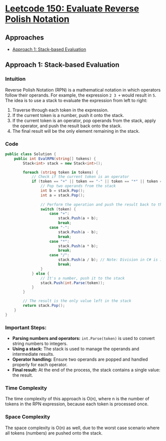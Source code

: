 # [Leetcode 150: Evaluate Reverse Polish Notation](https://leetcode.com/problems/evaluate-reverse-polish-notation/)

## Approaches
- [Approach 1: Stack-based Evaluation](#approach-1-stack-based-evaluation)

## Approach 1: Stack-based Evaluation

### Intuition
Reverse Polish Notation (RPN) is a mathematical notation in which operators follow their operands. For example, the expression `2 3 +` would result in `5`. The idea is to use a stack to evaluate the expression from left to right:

1. Traverse through each token in the expression.
2. If the current token is a number, push it onto the stack.
3. If the current token is an operator, pop operands from the stack, apply the operator, and push the result back onto the stack.
4. The final result will be the only element remaining in the stack.

### Code
```csharp
public class Solution {
    public int EvalRPN(string[] tokens) {
        Stack<int> stack = new Stack<int>();

        foreach (string token in tokens) {
            // Check if the current token is an operator
            if (token == "+" || token == "-" || token == "*" || token == "/") {
                // Pop two operands from the stack
                int b = stack.Pop();
                int a = stack.Pop();
                
                // Perform the operation and push the result back to the stack
                switch (token) {
                    case "+":
                        stack.Push(a + b);
                        break;
                    case "-":
                        stack.Push(a - b);
                        break;
                    case "*":
                        stack.Push(a * b);
                        break;
                    case "/":
                        stack.Push(a / b); // Note: Division in C# is integer division
                        break;
                }
            } else {
                // It's a number, push it to the stack
                stack.Push(int.Parse(token));
            }
        }

        // The result is the only value left in the stack
        return stack.Pop();
    }
}
```

### Important Steps:
- **Parsing numbers and operators:** `int.Parse(token)` is used to convert string numbers to integers.
- **Using a stack:** The stack is used to manage the operands and intermediate results.
- **Operator handling:** Ensure two operands are popped and handled properly for each operator.
- **Final result:** At the end of the process, the stack contains a single value: the result.

### Time Complexity
The time complexity of this approach is O(n), where n is the number of tokens in the RPN expression, because each token is processed once.

### Space Complexity
The space complexity is O(n) as well, due to the worst case scenario where all tokens (numbers) are pushed onto the stack.

